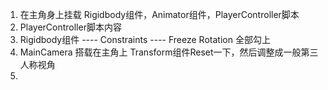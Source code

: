 1. 在主角身上挂载 Rigidbody组件，Animator组件，PlayerController脚本
2. PlayerController脚本内容
3. Rigidbody组件 ---- Constraints ---- Freeze Rotation 全部勾上
4. MainCamera 搭载在主角上 Transform组件Reset一下，然后调整成一般第三人称视角
5.  